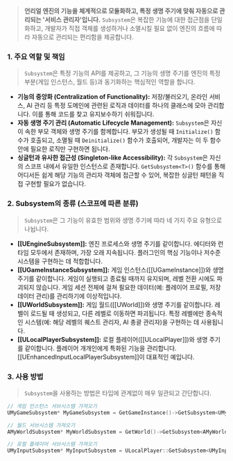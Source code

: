---
---
> **언리얼 엔진의 기능을 체계적으로 모듈화하고, 특정 생명 주기에 맞춰 자동으로 관리되는 '서비스 관리자'입니다.** `Subsystem`은 복잡한 기능에 대한 접근점을 단일화하고, 개발자가 직접 객체를 생성하거나 소멸시킬 필요 없이 엔진의 흐름에 따라 자동으로 관리되는 편리함을 제공합니다.

### **1. 주요 역할 및 책임**
> `Subsystem`은 특정 기능의 API를 제공하고, 그 기능의 생명 주기를 엔진의 특정 부분(게임 인스턴스, 월드 등)과 동기화하는 핵심적인 역할을 합니다.
* **기능의 중앙화 (Centralization of Functionality):**
    저장/불러오기, 온라인 서비스, AI 관리 등 특정 도메인에 관련된 로직과 데이터를 하나의 클래스에 모아 관리합니다. 이를 통해 코드를 찾고 유지보수하기 쉬워집니다.
* **자동 생명 주기 관리 (Automatic Lifecycle Management):**
    `Subsystem`은 자신이 속한 부모 객체와 생명 주기를 함께합니다. 부모가 생성될 때 `Initialize()` 함수가 호출되고, 소멸될 때 `Deinitialize()` 함수가 호출되어, 개발자는 이 두 함수 안에 필요한 로직만 구현하면 됩니다.
* **싱글턴과 유사한 접근성 (Singleton-like Accessibility):**
    각 `Subsystem`은 자신의 스코프 내에서 유일한 인스턴스로 존재합니다. `GetSubsystem<T>()` 함수를 통해 어디서든 쉽게 해당 기능의 관리자 객체에 접근할 수 있어, 복잡한 싱글턴 패턴을 직접 구현할 필요가 없습니다.

### **2. Subsystem의 종류 (스코프에 따른 분류)**
> `Subsystem`은 그 기능이 유효한 범위와 생명 주기에 따라 네 가지 주요 유형으로 나뉩니다.
* **[[UEngineSubsystem]]:**
    엔진 프로세스와 생명 주기를 같이합니다. 에디터와 런타임 모두에서 존재하며, 가장 오래 지속됩니다. 플러그인의 핵심 기능이나 저수준 시스템을 구현하는 데 적합합니다.
* **[[UGameInstanceSubsystem]]:**
    게임 인스턴스([[UGameInstance]])와 생명 주기를 같이합니다. 게임이 실행되고 종료될 때까지 유지되며, 레벨 전환 시에도 파괴되지 않습니다. 게임 세션 전체에 걸쳐 필요한 데이터(예: 플레이어 프로필, 저장 데이터 관리)를 관리하기에 이상적입니다.
* **[[UWorldSubsystem]]:**
    게임 월드([[UWorld]])와 생명 주기를 같이합니다. 레벨이 로드될 때 생성되고, 다른 레벨로 이동하면 파괴됩니다. 특정 레벨에만 종속적인 시스템(예: 해당 레벨의 퀘스트 관리자, AI 총괄 관리자)을 구현하는 데 사용됩니다.
* **[[ULocalPlayerSubsystem]]:**
    로컬 플레이어([[ULocalPlayer]])와 생명 주기를 같이합니다. 플레이어 개개인에게 특화된 기능을 관리합니다. [[UEnhancedInputLocalPlayerSubsystem]]이 대표적인 예입니다.

### **3. 사용 방법**
> `Subsystem`을 사용하는 방법은 타입에 관계없이 매우 일관되고 간단합니다.
```cpp
// 게임 인스턴스 서브시스템 가져오기
UMyGameSubsystem* MyGameSubsystem = GetGameInstance()->GetSubsystem<UMyGameInstanceSubsystem>();

// 월드 서브시스템 가져오기
AMyWorldSubsystem* MyWorldSubsystem = GetWorld()->GetSubsystem<AMyWorldSubsystem>();

// 로컬 플레이어 서브시스템 가져오기
UMyInputSubsystem* MyInputSubsystem = ULocalPlayer::GetSubsystem<UMyInputSubsystem>(PlayerController->GetLocalPlayer());
```